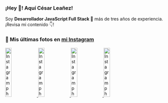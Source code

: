 <h3>¡Hey 👋! Aquí César Leañez!</h3>

<p>Soy <strong>Desarrollador JavaScript Full Stack 🚀</strong> más de tres años de experiencia.<br />¡Revisa mi contenido 👇!</p>

### 📸 Mis últimas fotos en [mi Instagram](https://instagram.com/cele)


<a href='https://instagram.com/p/C1UpuSGLQiG' target='_blank'>
  <img width='20%' src='https://instagram.flba2-1.fna.fbcdn.net/v/t51.29350-15/412513918_1325803934584302_4400498733289087214_n.jpg?stp=dst-jpg_e15&_nc_ht=instagram.flba2-1.fna.fbcdn.net&_nc_cat=106&_nc_ohc=LxPEvp8RhhQQ7kNvgEQyy8U&_nc_gid=27318d4e2d644cd0acf883913d607fc3&edm=APU89FABAAAA&ccb=7-5&oh=00_AYB-tU6TWbYkxTBYm1ZCrYjyYMPkmPZ8a7C2D4JWEJOOkw&oe=66E9711D&_nc_sid=bc0c2c' alt='Instagram photo' />
</a>
<a href='https://instagram.com/p/CzMY3lzxgmx' target='_blank'>
  <img width='20%' src='https://instagram.flba2-1.fna.fbcdn.net/v/t51.29350-15/398916226_819142863293745_2426123683154743297_n.webp?stp=dst-jpg_e35&_nc_ht=instagram.flba2-1.fna.fbcdn.net&_nc_cat=109&_nc_ohc=oeDocbb3-2oQ7kNvgHqFNHU&_nc_gid=27318d4e2d644cd0acf883913d607fc3&edm=APU89FABAAAA&ccb=7-5&oh=00_AYDL3Sd_yeUFT0Mg3OZEDt57N4EUrpjPGTFrvwgUFLe9qA&oe=66E9700C&_nc_sid=bc0c2c' alt='Instagram photo' />
</a>
<a href='https://instagram.com/p/CygbQv4uqxM' target='_blank'>
  <img width='20%' src='https://instagram.flba2-1.fna.fbcdn.net/v/t51.29350-15/391525959_236593062741789_5868561716480810596_n.webp?stp=dst-jpg_e35&_nc_ht=instagram.flba2-1.fna.fbcdn.net&_nc_cat=109&_nc_ohc=fvr3K8k8WS8Q7kNvgFMdpxC&_nc_gid=27318d4e2d644cd0acf883913d607fc3&edm=APU89FABAAAA&ccb=7-5&oh=00_AYBuTffiNd6KKG2kA1KhPu_RpyHhrvZnGt74cOcxcNq4-w&oe=66E97648&_nc_sid=bc0c2c' alt='Instagram photo' />
</a>
<a href='https://instagram.com/p/CxTmOF6vN8M' target='_blank'>
  <img width='20%' src='https://instagram.flba2-1.fna.fbcdn.net/v/t51.29350-15/378565944_323878180141713_8920720304536029091_n.jpg?stp=dst-jpg_e15&_nc_ht=instagram.flba2-1.fna.fbcdn.net&_nc_cat=109&_nc_ohc=eCQn95c3ndcQ7kNvgHDbIUz&_nc_gid=27318d4e2d644cd0acf883913d607fc3&edm=APU89FABAAAA&ccb=7-5&oh=00_AYDITuVYEim6UULYGkCvPTNyQ9bgwnpxeI4bmN7B5awY5Q&oe=66E97012&_nc_sid=bc0c2c' alt='Instagram photo' />
</a>
